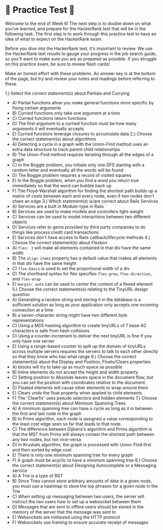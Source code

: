 # 🚨 Practice Test 🚨 

Welcome to the end of Week 6! The next step is to double down on what you've learned, and prepare for the HackerRank test that will be in the following task. The first step is to work through this practice test to have an idea of what to expect on the HackerRank exam.

Before you dive into the HackerRank test, it's important to review. We use the HackerRank test results to gauge your progress in the job search guide, so you'll want to make sure you are as prepared as possible. If you struggle on this practice exam, be sure to review flash cards!

Make an honest effort with these problems. An answer key is at the bottom of the page, but try and review your notes and readings before referring to these. 


1.) Select the correct statement(s) about Partials and Currying
  * A) Partial functions allow you make general functions more specific by fixing certain arguments
  * B) Curried functions only take one argument at a time
  * C) Curried functions return functions
  * D) The first argument to a curried function must be how many arguments it will eventually accepts
  * E) Curried functions leverage closures to accumulate data
2.) Choose the correct statement(s) about algorithms
  * A) Detecting a cycle in a graph with the Union-Find method uses an extra data structure to track parent child relationships
  * B) The Union-Find method requires iterating through all the edges of a graph
  * C) In the Boggle problem, you initiate only one DFS starting with a random letter and eventually all the words will be found
  * D) The Boggle problem requires a record of visited squares
  * E) In the Boggle problem, when you find a word you return true immediately so that the word can bubble back up
  * F) The Floyd-Warshall algorithm for finding the shortest path builds up a matrix of costs between each and every node, even if two nodes don't share an edge
3.) Which statement(s) is/are correct about Rails Services
  * A) Services are a built in Module-type in Rails
  * B) Services are used to make models and controllers light-weight
  * C) Services can be used to model interactions between two different objects
  * D) Services refer to gems provided by third party companies to do things like process credit card transactions
  * E) Services don't have access to Rails callback/lifecycle methods
4.) Choose the correct statement(s) about Flexbox
  * A) `flex: 1` will make all elements contained in that div have the same width
  * B) The `align-items` property has a default value that makes all elements in that div have the same height
  * C) `flex-basis` is used to set the proportional width of a div
  * D) The shorthand syntax for flex specifies `flex-grow`, `flex-direction`, and `flex-wrap`
  * E) `margin: auto` can be used to center the content of a flexed element
5.) Choose the correct statements(s) relating to the TinyURL design question
  * A) Generating a random string and storing it in the database is a sufficient solution as long as your application only accepts one incoming connection at a time
  * B) a seven-character string might have two different byte representations
  * C) Using a MD5 hashing algorithm to create tinyURLs of 7 base-62 characters is safe from hash collisions
  * D) Using a counter-increment to deliver the next tinyURL is fine if you only have one server
  * E) Using a range-based counter to split up the domain of tinyURLs across multiple servers requires the servers to talk to each other directly so that they know who has what range
6.) Choose the correct statement(s) about the Display and Position, Floats/Clears properties
  * A) blocks will try to take up as much space as possible
  * B) Inline elements do not accept the height and width property
  * C) Setting position to Absolute leaves space in the document flow, but you can set the position with coordinates relative to the document.
  * D) Floated elements will cause other elements to wrap around them
  * E) Clears undo the float property when applied to child elements
  * F) The 'Clearfix' uses pseudo selectors and hidden elements
7.) Choose the correct statement(s) about Minimum Spanning Trees
  * A) A minimum spanning tree can have a cycle as long as it in between the first and last node in the graph
  * B) In Prims algorithm, each node is assigned a value corresponding to the least cost edge seen so far that leads to that node.
  * C) The difference between Dijkstra's algorithm and Prims algorithm is that the MST from Prims will always contain the shortest path between any two nodes, but not vice-versa
  * D) In Kruskals algorithm, the graph is processed with Union-Find first and then sorted by edge cost
  * E) There is only one minimum spanning tree for every graph
  * F) A graph must be acyclic to have a minimum spanning tree
8.) Choose the correct statement(s) about Designing Autocomplete or a Messaging service
  * A) A Trie is a type of BST
  * B) Since Tries cannot store arbitrary amounts of data in a given node, you must use a hashmap to store the top phrases for a given node in the Trie
  * C) When setting up messaging between two users, the server will instruct the two users how to set up a websocket between them
  * D) Messages that are sent to offline users should be stored in the memory of the server that the message was sent to
  * E) Websockets are initilaized using the HTTP protocol
  * F) Websockets use framing to ensure accurate receipt of messages

